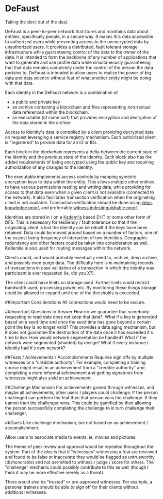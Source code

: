 # DeFaust
Taking the devil out of the deal.

DeFaust is a peer-to-peer network that stores and maintains data about entities, specifically people, in a secure way. It makes this data accessible to authorized users while preventing access to the unencrypted data by unauthorized users. It provides a distributed, fault tolerant storage infrastructure while guaranteeing control of the data to the owner of the data. It is intended to form the backbone of any number of applications that want to generate and use profile data while simultaneously guaranteeing that that data remains completely under the control of the person the data pertains to. DeFaust is intended to allow users to realize the power of big data and data science without fear of what another entity might be doing with that data.

Each identity in the DeFaust network is a combination of
* a public and private key
* an archive containing a blockchain and files representing non-textual data referenced within the blockchain.
* an executable (of some sort) that provides encryption and decryption of the data stored in the archive

Access to identity's data is controlled by a client providing decrypted data on request leveraging a service registry mechanism. Each authorized client is "registered" to provide data for an ID or IDs.

Each block in the blockchain represents a delta between the current state of the identity and the previous state of the identity. Each block also has the added requirements of being encrypted using the public key and requiring authorization of any changes to the identity.

The executable implements access controls by mapping symetric encryption keys to data within the entity. This allows multiple other entities to have various permissions reading and writing data, while providing for access to that data even when a given client is not available (connected to the network). It also facilitates transaction verification when the originating client is not available. Transaction verification should be done using [zero-knowledge proof](https://en.wikipedia.org/wiki/Zero-knowledge_proof), and preferrably [witness indestinguishable proof](https://en.wikipedia.org/wiki/Witness-indistinguishable_proof).

Identities are stored in / on a [Kademlia](https://en.wikipedia.org/wiki/Kademlia) based DHT or some other form of DFS. This is necessary for resiliency / fault tolerance so that if the originating client is lost the identity can be rebuilt if the keys have been retained. Data could be moved around based on a number of factors, one of the easiest being frequency of interaction of two identities. Geographic redundancy and other factors could be taken into consideration as well. Kademlia is also used for routing messages within the network.

Clients could, and would probably eventually need to, archive, deep archive, and possibly even purge data. The difficulty here is in maintaining records of transactions in case validation of a transaction in which the identity was participant is ever requested (ie, did you X?).

The client could have limits on storage used. Further limits could restrict bandwidth used, processing power, etc. By monitoring these things storage could be allowed to expand until one of the thresholds is exceeded.

##Important Considerations
All connections would need to be secure.

##Important Questions to Answer
How do we guarantee that somebody requesting to read data does not keep that data?.
What if a key is generated based on a seed time and once the seed time has gone beyond a certain point the key is no longer valid? This provides a data aging mechanism, but it does not guarantee the destruction of the data once it has exceeded it's time to live.
How would network segmentation be handled? What if the network were segmented (sharded) by design? What if every instance / identity had it's own network?


##Feats / Achievements / Accomplishments
Requires sign offs by multiple witnesses or a "credible authority". For example, completing a training course might result in an achievement from a "credible authority" and completing a more informal achievement and getting signatures from witnesses might also yield an achievement.

##Challenge Mechanism
For achievements gained through witnesses, and maybe all achievements, other users / players could challenge. If the person challenged can perform the feat then that person wins the challenge. If they cannot then the challenger wins. This could be gamified by then allowing the person successfully completing the challenge to in turn challenge their challenger.

##Duels
Like challenge mechanism, but not based on an achievement / accomplishment.

Allow users to associate media to events, ie, movies and pictures.

The theme of peer review and approval would be repeated throughout the system. Part of the idea is that if "witnesses" witnessing a feat are reviewed and found to be false or inaccurate they would be flagged as untrusworthy (dishonorable) and not permitted to witness / judge / score for others. The "challenge" mechanic could possibly contribute to this as well (though I think it may be more effective merely as a threat).

There would also be "trusted" or pre-approved witnesses. For example, a personal trainers should be able to sign off for their clients without additional witnesses.
